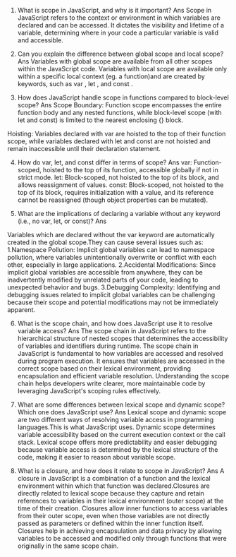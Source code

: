1. What is scope in JavaScript, and why is it important?
Ans
Scope in JavaScript refers to the context or environment in which variables are declared and can be accessed. It dictates the visibility and lifetime of a variable, determining where in your code a particular variable is valid and accessible.

2. Can you explain the difference between global scope and local scope?
Ans
Variables with global scope are available from all other scopes within the JavaScript code. Variables with local scope are available only within a specific local context (eg. a function)and are created by keywords, such as var , let , and const .


3. How does JavaScript handle scope in functions compared to block-level scope?
Ans
Scope Boundary: Function scope encompasses the entire function body and any nested functions, while block-level scope (with let and const) is limited to the nearest enclosing {} block.

Hoisting: Variables declared with var are hoisted to the top of their function scope, while variables declared with let and const are not hoisted and remain inaccessible until their declaration statement.

4. How do var, let, and const differ in terms of scope?
Ans
var: Function-scoped, hoisted to the top of its function, accessible globally if not in strict mode.
let: Block-scoped, not hoisted to the top of its block, and allows reassignment of values.
const: Block-scoped, not hoisted to the top of its block, requires initialization with a value, and its reference cannot be reassigned (though object properties can be mutated).

5. What are the implications of declaring a variable without any keyword (i.e., no var, let, or const)?
Ans

Variables which are declared without the var keyword are automatically created in the global scope.They can cause several issues such as:
1.Namespace Pollution: Implicit global variables can lead to namespace pollution, where variables     unintentionally overwrite or conflict with each other, especially in large applications.
2.Accidental Modifications: Since implicit global variables are accessible from anywhere, they can be inadvertently modified by unrelated parts of your code, leading to unexpected behavior and bugs.
3.Debugging Complexity: Identifying and debugging issues related to implicit global variables can be challenging because their scope and potential modifications may not be immediately apparent.

6. What is the scope chain, and how does JavaScript use it to resolve variable access?
Ans
The scope chain in JavaScript refers to the hierarchical structure of nested scopes that determines the accessibility of variables and identifiers during runtime. 
The scope chain in JavaScript is fundamental to how variables are accessed and resolved during program execution. It ensures that variables are accessed in the correct scope based on their lexical environment, providing encapsulation and efficient variable resolution. Understanding the scope chain helps developers write clearer, more maintainable code by leveraging JavaScript's scoping rules effectively.

7. What are some differences between lexical scope and dynamic scope? Which one does JavaScript use?
Ans 
Lexical scope and dynamic scope are two different ways of resolving variable access in programming languages.This is what JavaScript uses.
Dynamic scope determines variable accessibility based on the current execution context or the call stack.
Lexical scope offers more predictability and easier debugging because variable access is determined by the lexical structure of the code, making it easier to reason about variable scope.


8. What is a closure, and how does it relate to scope in JavaScript?
Ans
A closure in JavaScript is a combination of a function and the lexical environment within which that function was declared.Closures are directly related to lexical scope because they capture and retain references to variables in their lexical environment (outer scope) at the time of their creation.
 Closures allow inner functions to access variables from their outer scope, even when those variables are not directly passed as parameters or defined within the inner function itself.
 Closures help in achieving encapsulation and data privacy by allowing variables to be accessed and modified only through functions that were originally in the same scope chain.